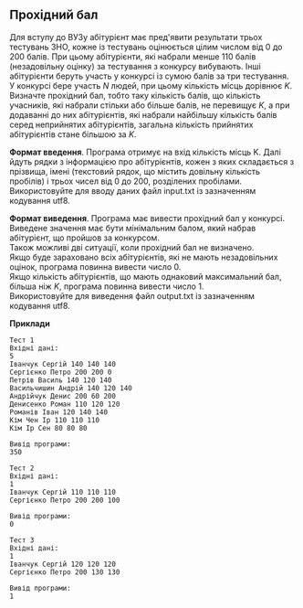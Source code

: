 ## Прохідний бал  

Для вступу до ВУЗу абітурієнт має пред'явити результати трьох тестувань ЗНО, кожне із тестувань оцінюється цілим числом
від 0 до 200 балів. При цьому абітурієнти, які набрали менше 110 балів (незадовільну оцінку) за тестування з конкурсу 
вибувають. Інші абітурієнти беруть участь у конкурсі із сумою балів за три тестування.  
У конкурсі бере участь $N$ людей, при цьому кількість місць дорівнює $K$. Визначте прохідний бал, тобто таку кількість 
балів, що кількість учасників, які набрали стільки або більше балів, не перевищує $K$, а при додаванні до них 
абітурієнтів, які набрали найбільшу кількість балів серед неприйнятих абітурієнтів, загальна кількість прийнятих 
абітурієнтів стане більшою за $K$.  

**Формат введення**. Програма отримує на вхід кількість місць K. Далі йдуть рядки з інформацією про абітурієнтів, 
кожен з яких складається з прізвища, імені (текстовий рядок, що містить довільну кількість пробілів) і трьох чисел 
від 0 до 200, розділених пробілами.  
Використовуйте для вводу даних файл input.txt із зазначенням кодування utf8.  

**Формат виведення**. Програма має вивести прохідний бал у конкурсі. Виведене значення має бути мінімальним балом, 
який набрав абітурієнт, що пройшов за конкурсом.  
Також можливі дві ситуації, коли прохідний бал не визначено.  
Якщо буде зараховано всіх абітурієнтів, які не мають незадовільних оцінок, програма повинна вивести число 0.  
Якщо кількість абітурієнтів, що мають однаковий максимальний бал, більша ніж $K$, програма повинна вивести число 1.  
Використовуйте для виведення файл output.txt із зазначенням кодування utf8.  

**Приклади**

```
Тест 1
Вхідні дані:
5
Іванчук Сергій 140 140 140
Сергієнко Петро 200 200 0
Петрів Василь 140 120 140
Васильчишин Андрій 140 120 140
Андрійчук Денис 200 60 200
Денисенко Роман 110 120 120
Романів Іван 120 140 140
Кім Чен Ір 110 110 110
Кім Ір Сен 80 80 80

Вивід програми:
350

Тест 2
Вхідні дані:
1
Іванчук Сергій 110 110 110
Сергієнко Петро 200 200 100

Вивід програми:
0

Тест 3
Вхідні дані:
1
Іванчук Сергій 120 120 120
Сергієнко Петро 200 130 130

Вивід програми:
1
```